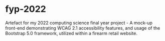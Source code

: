 # fyp-2022
Artefact for my 2022 computing science final year project - A mock-up front-end demonstrating WCAG 2.1 accessibility features, and usage of the Bootstrap 5.0 framework, utilized within a firearm retail website.
